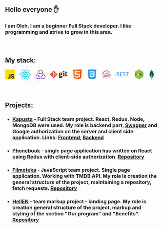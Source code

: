 ## Hello everyone ✋

### I am Oleh. I am a beginner Full Stack developer. I like programming and strive to grow in this area.

###### &nbsp;

## My stack:

![Javascript](./icons/js.png "JavaScript")&nbsp;&nbsp;&nbsp;
![React](./icons/react.png "React")&nbsp;&nbsp;&nbsp;
![Redux](./icons/redux.png "Redux")&nbsp;&nbsp;&nbsp;
![Git](./icons/git.png "Git")&nbsp;&nbsp;&nbsp;
![HTML](./icons/html_.png "HTML")&nbsp;&nbsp;&nbsp;
![CSS](./icons/css_.png "CSS")&nbsp;&nbsp;&nbsp;
![SASS](./icons/sass.png "SASS")&nbsp;&nbsp;&nbsp;
![REST API](./icons/restapi.png "REST API")&nbsp;&nbsp;&nbsp;
![Node](./icons/node_1.png "Node")&nbsp;&nbsp;&nbsp;
![MongoDB](./icons/mongodb.png "MongoDB")&nbsp;&nbsp;&nbsp;

###### &nbsp;

## Projects:

- ### [Kapusta](https://kapusta-grp5.netlify.app/) - Full Stack team project. React, Redux, Node, MongoDB were used. My role is backend part, [Swagger](https://kapusta-33-5-api.herokuapp.com/api/docs/) and Google authorization on the server and client side application. Links: [Frontend](https://github.com/garikdallari/kapusta-app-front), [Backend](https://github.com/garikdallari/kapusta-app-backend)

- ### [Phonebook](https://olozovik-goit-react-hw-08-phonebook.netlify.app/) - single page application has written on React using Redux with client-side authorization. [Repository](https://github.com/olozovik/goit-react-hw-08-phonebook)

- ### [Filmoteka](https://olozovik.github.io/team-project-js/) - JavaScript team project. Single page application. Working with TMDB API. My role is creation the general structure of the project, maintaining a repository, fetch requests. [Repository](https://github.com/olozovik/team-project-js)

- ### [HellEN](https://vadimka07.github.io/project_team_4/) - team markup project - landing page. My role is creation general structure of the project, markup and styling of the section "Our program" and "Benefits". [Repository](https://github.com/vadimka07/project_team_4/)
